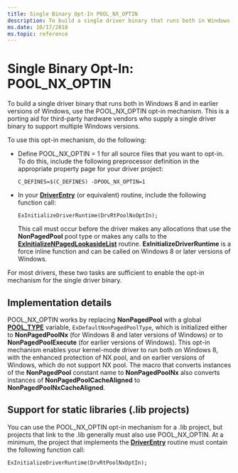 ```yaml
---
title: Single Binary Opt-In POOL_NX_OPTIN
description: To build a single driver binary that runs both in Windows 8 and in earlier versions of Windows, use the POOL_NX_OPTIN opt-in mechanism.
ms.date: 10/17/2018
ms.topic: reference
---
```


# Single Binary Opt-In: POOL\_NX\_OPTIN


To build a single driver binary that runs both in Windows 8 and in earlier versions of Windows, use the POOL\_NX\_OPTIN opt-in mechanism. This is a porting aid for third-party hardware vendors who supply a single driver binary to support multiple Windows versions.

To use this opt-in mechanism, do the following:

-   Define POOL\_NX\_OPTIN = 1 for all source files that you want to opt-in. To do this, include the following preprocessor definition in the appropriate property page for your driver project:

    `C_DEFINES=$(C_DEFINES) -DPOOL_NX_OPTIN=1`

-   In your [**DriverEntry**](/windows-hardware/drivers/ddi/wdm/nc-wdm-driver_initialize) (or equivalent) routine, include the following function call:

    `ExInitializeDriverRuntime(DrvRtPoolNxOptIn);`

    This call must occur before the driver makes any allocations that use the **NonPagedPool** pool type or makes any calls to the [**ExInitializeNPagedLookasideList**](/windows-hardware/drivers/ddi/wdm/nf-wdm-exinitializenpagedlookasidelist) routine. **ExInitializeDriverRuntime** is a force inline function and can be called on Windows 8 or later versions of Windows.

For most drivers, these two tasks are sufficient to enable the opt-in mechanism for the single driver binary.

## Implementation details


POOL\_NX\_OPTIN works by replacing **NonPagedPool** with a global [**POOL\_TYPE**](/windows-hardware/drivers/ddi/wdm/ne-wdm-_pool_type) variable, `ExDefaultNonPagedPoolType`, which is initialized either to **NonPagedPoolNx** (for Windows 8 and later versions of Windows) or to **NonPagedPoolExecute** (for earlier versions of Windows). This opt-in mechanism enables your kernel-mode driver to run both on Windows 8, with the enhanced protection of NX pool, and on earlier versions of Windows, which do not support NX pool. The macro that converts instances of the **NonPagedPool** constant name to **NonPagedPoolNx** also converts instances of **NonPagedPoolCacheAligned** to **NonPagedPoolNxCacheAligned**.

## Support for static libraries (.lib projects)


You can use the POOL\_NX\_OPTIN opt-in mechanism for a .lib project, but projects that link to the .lib generally must also use POOL\_NX\_OPTIN. At a minimum, the project that implements the [**DriverEntry**](/windows-hardware/drivers/ddi/wdm/nc-wdm-driver_initialize) routine must contain the following function call:

`ExInitializeDriverRuntime(DrvRtPoolNxOptIn);`

 

